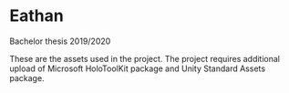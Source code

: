 # Eathan
Bachelor thesis 2019/2020

These are the assets used in the project. The project requires additional upload of Microsoft HoloToolKit package and Unity Standard Assets package.



